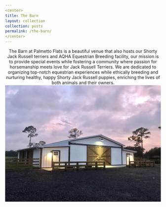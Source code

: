 ```yaml
---
<center>
title: The Barn
layout: collection
collection: posts
permalink: /the-barn/
</center>
---
```


<center> 
The Barn at Palmetto Flats is a beautiful venue that also hosts our Shorty Jack Russell terriers and AQHA Equestrian Breeding facility, our mission is to provide special events while fostering a community where passion for horsemanship meets love for Jack Russell Terriers. We are dedicated to organizing top-notch equestrian experiences while ethically breeding and nurturing healthy, happy Shorty Jack Russell puppies, enriching the lives of both animals and their owners. 
<img src="/assets/IMG_1219.jpg" alt="The Barn">
</center>